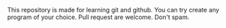 This repository is made for learning git and github.
You can try create any program of your choice.
Pull request are welcome.
Don't spam.
